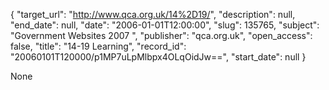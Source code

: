 {
  "target_url": "http://www.qca.org.uk/14%2D19/", 
  "description": null, 
  "end_date": null, 
  "date": "2006-01-01T12:00:00", 
  "slug": 135765, 
  "subject": "Government Websites 2007 ", 
  "publisher": "qca.org.uk", 
  "open_access": false, 
  "title": "14-19 Learning", 
  "record_id": "20060101T120000/p1MP7uLpMlbpx4OLqOidJw==", 
  "start_date": null
}

None